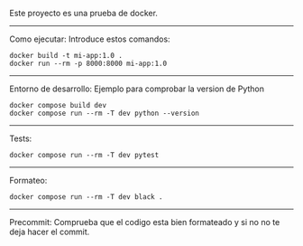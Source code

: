 Este proyecto es una prueba de docker.

--------------------------------------

Como ejecutar: Introduce estos comandos:
````
docker build -t mi-app:1.0 .
docker run --rm -p 8000:8000 mi-app:1.0
````
--------------------------------------
Entorno de desarrollo: Ejemplo para comprobar la version de Python
````
docker compose build dev
docker compose run --rm -T dev python --version
````
--------------------------------------
Tests:
````
docker compose run --rm -T dev pytest
````
--------------------------------------
Formateo:
````
docker compose run --rm -T dev black .
````
--------------------------------------
Precommit: Comprueba que el codigo esta bien formateado y si no no te deja hacer el commit.